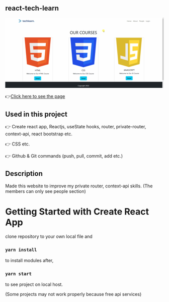 ## react-tech-learn

![Animation](https://github.com/bbluechip/react-tech-learn/blob/master/techlearn.gif)

👉[Click here to see the page](https://react-tech-learn.vercel.app/)

## Used in this project
👉 Create react app, Reactjs, useState hooks, router, private-router, context-api, react bootstrap etc.

👉 CSS etc.

👉 Github & Git commands (push, pull, commit, add etc.)

## Description
Made this website to improve my private router, context-api skills. (The members can only see people section)

# Getting Started with Create React App
clone repository to your own local file and

### `yarn install`

to install modules after,

### `yarn start`

to see project on local host. 

(Some projects may not work properly because free api services)


